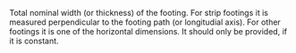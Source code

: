 Total nominal width (or thickness) of the footing. For strip footings it is measured perpendicular to the footing path (or longitudial axis). For other footings it is one of the horizontal dimensions. It should only be provided, if it is constant.